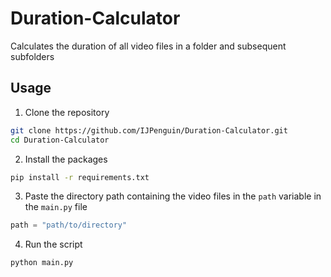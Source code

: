 # Duration-Calculator

Calculates the duration of all video files in a folder and subsequent subfolders

## Usage

1. Clone the repository

```bash
git clone https://github.com/IJPenguin/Duration-Calculator.git
cd Duration-Calculator
```

2. Install the packages

```bash
pip install -r requirements.txt
```

3. Paste the directory path containing the video files in the `path` variable in the `main.py` file

```python
path = "path/to/directory"
```

4. Run the script

```bash
python main.py
```
